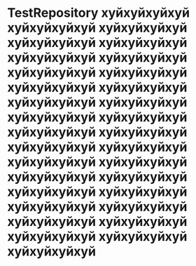 # TestRepository хуйхуйхуйхуй хуйхуйхуйхуй хуйхуйхуйхуй хуйхуйхуйхуй хуйхуйхуйхуй хуйхуйхуйхуй хуйхуйхуйхуй хуйхуйхуйхуй хуйхуйхуйхуй хуйхуйхуйхуй хуйхуйхуйхуй хуйхуйхуйхуй хуйхуйхуйхуй хуйхуйхуйхуй хуйхуйхуйхуй хуйхуйхуйхуй хуйхуйхуйхуй хуйхуйхуйхуй хуйхуйхуйхуй хуйхуйхуйхуй хуйхуйхуйхуй хуйхуйхуйхуй хуйхуйхуйхуй хуйхуйхуйхуй хуйхуйхуйхуй хуйхуйхуйхуй хуйхуйхуйхуй хуйхуйхуйхуй хуйхуйхуйхуй хуйхуйхуйхуй хуйхуйхуйхуй хуйхуйхуйхуй

